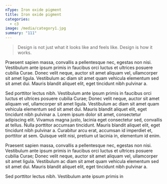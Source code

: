 ```yaml
---
nType: Iron oxide pigment
title: Iron oxide pigment
categories:
  - c3
image: /media/category1.jpg
summary: "111"
---
```


> Design is not just what it looks like and feels like. Design is how it works.


Praesent sapien massa, convallis a pellentesque nec, egestas non nisi. Vestibulum ante ipsum primis in faucibus orci luctus et ultrices posuere cubilia Curae. Donec velit neque, auctor sit amet aliquam vel, ullamcorper sit amet ligula. Vestibulum ac diam sit amet quam vehicula elementum sed sit amet dui. Mauris blandit aliquet elit, eget tincidunt nibh pulvinar a.

Sed porttitor lectus nibh. Vestibulum ante ipsum primis in faucibus orci luctus et ultrices posuere cubilia Curae; Donec velit neque, auctor sit amet aliquam vel, ullamcorper sit amet ligula. Vestibulum ac diam sit amet quam vehicula elementum sed sit amet dui. Mauris blandit aliquet elit, eget tincidunt nibh pulvinar a. Lorem ipsum dolor sit amet, consectetur adipiscing elit. Vivamus magna justo, lacinia eget consectetur sed, convallis at tellus. Nulla porttitor accumsan tincidunt. Mauris blandit aliquet elit, eget tincidunt nibh pulvinar a. Curabitur arcu erat, accumsan id imperdiet et, porttitor at sem. Quisque velit nisi, pretium ut lacinia in, elementum id enim.



Praesent sapien massa, convallis a pellentesque nec, egestas non nisi. Vestibulum ante ipsum primis in faucibus orci luctus et ultrices posuere cubilia Curae; Donec velit neque, auctor sit amet aliquam vel, ullamcorper sit amet ligula. Vestibulum ac diam sit amet quam vehicula elementum sed sit amet dui. Mauris blandit aliquet elit, eget tincidunt nibh pulvinar a.

Sed porttitor lectus nibh. Vestibulum ante ipsum primis in 